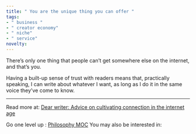 ```yaml
---
title: " You are the unique thing you can offer "
tags:
- " business "
- " creator economy"
- " niche"
- " service"
novelty:
---
```


There’s only one thing that people can’t get somewhere else on the internet, and that’s you.

Having a built-up sense of trust with readers means that, practically speaking, I can write about whatever I want, as long as I do it in the same voice they’ve come to know.

----

Read more at: [Dear writer: Advice on cultivating connection in the internet age](https://on.substack.com/p/writer-advice-column-scott-hines)

Go one level up : [Philosophy MOC](Maps/Philosophy%20MOC.md)
You may also be interested in: 